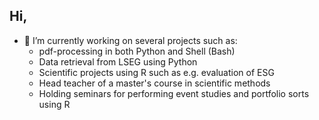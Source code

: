 ## Hi,
- 🔭 I’m currently working on several projects such as:
  - pdf-processing in both Python and Shell (Bash)
  - Data retrieval from LSEG using Python
  - Scientific projects using R such as e.g. evaluation of ESG
  - Head teacher of a master's course in scientific methods
  - Holding seminars for performing event studies and portfolio sorts using R
